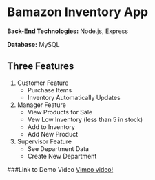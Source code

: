 # Bamazon Inventory App

**Back-End Technologies:** Node.js, Express

**Database:** MySQL

## Three Features
1. Customer Feature
    * Purchase Items
    * Inventory Automatically Updates
2. Manager Feature
    * View Products for Sale
    * Vew Low Inventory (less than 5 in stock)
    * Add to Inventory
    * Add New Product
3. Supervisor Feature
    * See Department Data
    * Create New Department


###Link to Demo Video
[Vimeo video!](https://vimeo.com/202274721)
